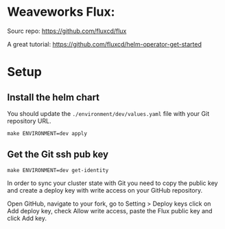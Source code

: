 Weaveworks Flux:
==================

Sourc repo: https://github.com/fluxcd/flux

A great tutorial: https://github.com/fluxcd/helm-operator-get-started


# Setup

## Install the helm chart
You should update the `./environment/dev/values.yaml` file with your Git repository URL.

```
make ENVIRONMENT=dev apply
```

## Get the Git ssh pub key

```
make ENVIRONMENT=dev get-identity
```

In order to sync your cluster state with Git you need to copy the public key and create a deploy key with write access on your GitHub repository.

Open GitHub, navigate to your fork, go to Setting > Deploy keys click on Add deploy key, check Allow write access, paste the Flux public key and click Add key.
